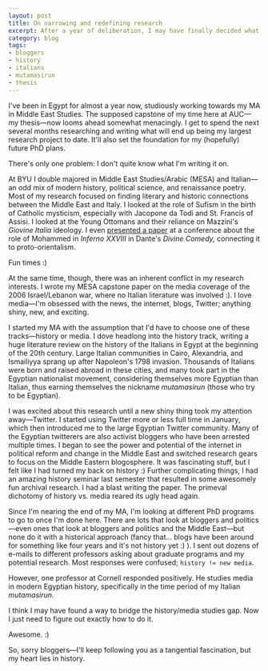 ```yaml
---
layout: post
title: On narrowing and redefining research
excerpt: After a year of deliberation, I may have finally decided what to write about for my thesis.
category: blog
tags:
- bloggers
- history
- italians
- mutamasirun
- thesis
---
```


I've been in Egypt for almost a year now, studiously working towards my MA in Middle East Studies. The supposed capstone of my time here at AUC—my thesis—now looms ahead somewhat menacingly. I get to spend the next several months researching and writing what will end up being my largest research project to date. It'll also set the foundation for my (hopefully) future PhD plans. 

There's only one problem: I don't quite know what I'm writing it on.

At BYU I double majored in Middle East Studies/Arabic (MESA) and Italian—an odd mix of modern history, political science, and renaissance poetry. Most of my research focused on finding literary and historic connections between the Middle East and Italy. I looked at the role of Sufism in the birth of Catholic mysticism, especially with Jacopone da Todi and St. Francis of Assisi. I looked at the Young Ottomans and their reliance on Mazzini's *Giovine Italia* ideology. I even [presented a paper](http://www.heissatopia.com/2007/03/symposium-humanitatum-2007.html "Heissatopia: Symposium Humanitatum 2007") at a conference about the role of Mohammed in *Inferno XXVIII* in Dante's *Divine Comedy,* connecting it to proto-orientalism. 

Fun times :)

At the same time, though, there was an inherent conflict in my research interests. I wrote my MESA capstone paper on the media coverage of the 2006 Israel/Lebanon war, where no Italian literature was involved :). I love media—I'm obsessed with the news, the internet, blogs, Twitter; anything shiny, new, and exciting.

I started my MA with the assumption that I'd have to choose one of these tracks—history or media. I dove headlong into the history track, writing a huge literature review on the history of the Italians in Egypt at the beginning of the 20th century. Large Italian communities in Cairo, Alexandria, and Ismailiyya sprang up after Napoleon's 1798 invasion. Thousands of Italians were born and raised abroad in these cities, and many took part in the Egyptian nationalist movement, considering themselves more Egyptian than Italian, thus earning themselves the nickname *mutamasirun* (those who try to be Egyptian).

I was excited about this research until a new shiny thing took my attention away—Twitter. I started using Twitter more or less full time in January, which then introduced me to the large Egyptian Twitter community. Many of the Egyptian twitterers are also activist bloggers who have been arrested multiple times. I began to see the power and potential of the internet in political reform and change in the Middle East and switched research gears to focus on the Middle Eastern blogosphere. It was fascinating stuff, but I felt like I had turned my back on history :) Further complicating things, I had an amazing history seminar last semester that resulted in some awesomely fun archival research. I had a blast writing the paper. The primeval dichotomy of history vs. media reared its ugly head again.

Since I'm nearing the end of my MA, I'm looking at different PhD programs to go to once I'm done here. There are lots that look at bloggers and politics—even ones that look at bloggers and politics and the Middle East—but none do it with a historical approach (fancy that... blogs have been around for something like four years and it's not history yet :) ). I sent out dozens of e-mails to different professors asking about graduate programs and my potential research. Most responses were confused; `history != new media`.

However, one professor at Cornell responded positively. He studies media in modern Egyptian history, specifically in the time period of my Italian *mutamasirun*. 

I think I may have found a way to bridge the history/media studies gap. Now I just need to figure out exactly how to do it. 

Awesome. :)

So, sorry bloggers—I'll keep following you as a tangential fascination, but my heart lies in history.